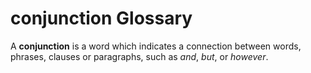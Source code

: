# conjunction Glossary
A **conjunction** is a word which indicates a connection between words, phrases, clauses or paragraphs, such as *and*, *but*, or *however*.
